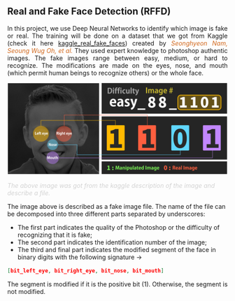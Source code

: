 Real and Fake Face Detection (RFFD)
---------------------------

<p style="text-align: justify">
In this project, we use Deep Neural Networks to identify which image is fake or real. The training will be done on a dataset that we got from Kaggle (check it here <a href="https://www.kaggle.com/datasets/ciplab/real-and-fake-face-detection?resource=download)">kaggle_real_fake_faces</a>) created by <i style="color:chocolate">Seonghyeon Nam, Seoung Wug Oh, et al.</i> They used expert knowledge to photoshop authentic images. The fake images range between easy, medium, or hard to recognize. The modifications are made on the eyes, nose, and mouth (which permit human beings to recognize others) or the whole face.

</p>

![fake_photoshop](https://github.com/minostauros/Real-and-Fake-Face-Detection/raw/master/filename_description.jpg)

<i style="color: lightgray">The above image was got from the kaggle description of the image and describe  a file.</i>

The image above is described as a fake image file. The name of the file can be decomposed into three different parts separated by underscores:

- The first part indicates the quality of the Photoshop or the difficulty of recognizing that it is fake;
- The second part indicates the identification number of the image;
- The third and final part indicates the modified segment of the face in binary digits with the following signature -> 
```json
[bit_left_eye, bit_right_eye, bit_nose, bit_mouth]
```

The segment is modified if it is the positive bit (1). Otherwise, the segment is not modified. 

